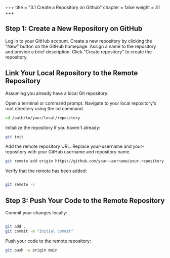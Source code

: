 +++
title = "3.1 Create a Repository on Github"
chapter = false
weight = 31
+++

## Step 1: Create a New Repository on GitHub
Log in to your GitHub account.
Create a new repository by clicking the "New" button on the GitHub homepage.
Assign a name to the repository and provide a brief description.
Click "Create repository" to create the repository.

## Link Your Local Repository to the Remote Repository

Assuming you already have a local Git repository:

Open a terminal or command prompt.
Navigate to your local repository's root directory using the cd command.

```bash
cd /path/to/your/local/repository

```
Initialize the repository if you haven't already:

```bash
git init

```

Add the remote repository URL. Replace your-username and your-repository with your GitHub username and repository name.

```bash 
git remote add origin https://github.com/your-username/your-repository.git

```

Verify that the remote has been added:

```bash

git remote -v

```

## Step 3: Push Your Code to the Remote Repository
Commit your changes locally:

```bash

git add .
git commit -m "Initial commit"

```

Push your code to the remote repository:

```bash
git push -u origin main
```